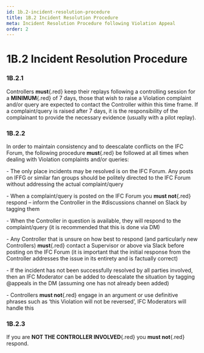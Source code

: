 ```yaml
---
id: 1b.2-incident-resolution-procedure
title: 1B.2 Incident Resolution Procedure
meta: Incident Resolution Procedure following Violation Appeal
order: 2
---
```


# 1B.2  Incident Resolution Procedure

 

### 1B.2.1    

Controllers **must**{.red} keep their replays following a controlling session for a **MINIMUM**{.red} of 7 days, those that wish to raise a Violation complaint and/or query are expected to contact the Controller within this time frame. If a complaint/query is raised after 7 days, it is the responsibility of the complainant to provide the necessary evidence (usually with a pilot replay).



### 1B.2.2    

In order to maintain consistency and to deescalate conflicts on the IFC Forum, the following procedure **must**{.red} be followed at all times when dealing with Violation complaints and/or queries:

 

\-    The only place incidents may be resolved is on the IFC Forum. Any posts on IFFG or similar fan groups should be politely directed to the IFC Forum without addressing the actual complaint/query

\-    When a complaint/query is posted on the IFC Forum you **must not**{.red} respond – inform the Controller in the #discussions channel on Slack by tagging them

\-    When the Controller in question is available, they will respond to the complaint/query (it is recommended that this is done via DM)

\-    Any Controller that is unsure on how best to respond (and particularly new Controllers) **must**{.red} contact a Supervisor or above via Slack before posting on the IFC Forum (it is important that the initial response from the Controller addresses the issue in its entirety and is factually correct)

\-    If the incident has not been successfully resolved by all parties involved, then an IFC Moderator can be added to deescalate the situation by tagging @appeals in the DM (assuming one has not already been added)

\-    Controllers **must not**{.red} engage in an argument or use definitive phrases such as ‘this Violation will not be reversed’, IFC Moderators will handle this

 

### 1B.2.3    

If you are **NOT THE CONTROLLER INVOLVED**{.red} you **must not**{.red} respond.

 